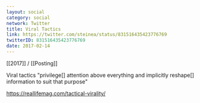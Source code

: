 ```yaml
---
layout: social
category: social
network: Twitter
title: Viral Tactics
link: https://twitter.com/steinea/status/831516435423776769
twitterID: 831516435423776769
date: 2017-02-14
---
```


[[2017]] / [[Posting]]

Viral tactics "privilege[] attention above everything and implicitly reshape[] information to suit that purpose"

<https://reallifemag.com/tactical-virality/>
